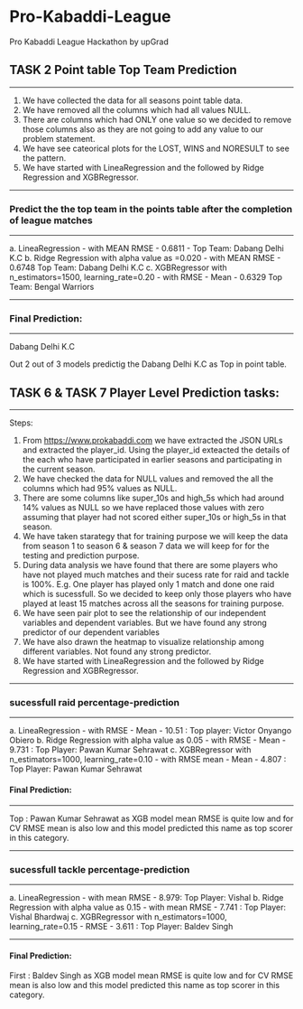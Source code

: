 # Pro-Kabaddi-League
Pro Kabaddi League Hackathon by upGrad

## TASK 2 Point table Top Team Prediction
***************************************
1. We have collected the data for all seasons point table data.
2. We have removed all the columns which had all values NULL.
3. There are columns which had ONLY one value so we decided to remove those columns also as they are not going to add any value to our problem statement.
4. We have see cateorical plots for the LOST, WINS and NORESULT to see the pattern.
5. We have started with LineaRegression and the followed by Ridge Regression and XGBRegressor.

*************************************************************************************
### Predict the the top team in the points table after the completion of league matches
*************************************************************************************
a. LineaRegression - with MEAN RMSE - 0.6811 - Top Team: Dabang Delhi K.C
b. Ridge Regression with alpha value as =0.020 - with MEAN RMSE -  0.6748 Top Team: Dabang Delhi K.C
c. XGBRegressor with n_estimators=1500, learning_rate=0.20 - with RMSE - Mean - 0.6329 Top Team: Bengal Warriors

*****************
### Final Prediction:
*****************
Dabang Delhi K.C

Out 2 out of 3 models predictig the Dabang Delhi K.C as Top in point table.


## TASK 6 & TASK 7 Player Level Prediction tasks:
***********************************************
Steps:
1. From https://www.prokabaddi.com we have extracted the JSON URLs and extracted the player_id. Using the player_id exteacted the details of the each who have participated in earlier seasons and participating in the current season. 
2. We have checked the data for NULL values and removed the all the columns which had 95% values as NULL.
3. There are some columns like super_10s and high_5s which had around 14% values as NULL so we have replaced those values with zero assuming that player had not scored either super_10s or high_5s in that season.
4. We have taken starategy that for training purpose we will keep the data from season 1 to season 6 & season 7 data we will keep for for the testing and prediction purpose.
5. During data analysis we have found that there are some players who have not played much matches and their sucess rate for raid and tackle is 100%. E.g. One player has played only 1 match and done one raid which is sucessfull. So we decided to keep only those players who have played at least 15 matches across all the seasons for training purpose.
6. We have seen pair plot to see the relationship of our independent variables and dependent variables. But we have found any strong predictor of our dependent variables
7. We have also drawn the heatmap to visualize relationship among different variables. Not found any strong predictor.
8. We have started with LineaRegression and the followed by Ridge Regression and XGBRegressor.

*************************************
### sucessfull raid percentage-prediction
**************************************
a. LineaRegression - with RMSE - Mean - 10.51 : Top player: Victor Onyango Obiero
b. Ridge Regression with alpha value as 0.05 - with RMSE - Mean - 9.731 : Top Player: Pawan Kumar Sehrawat
c. XGBRegressor with n_estimators=1000, learning_rate=0.10 - with RMSE mean - Mean - 4.807 : Top Player: Pawan Kumar Sehrawat


#### Final Prediction:
*****************
Top : Pawan Kumar Sehrawat as XGB model mean RMSE is quite low and for CV RMSE mean is also low and this model predicted this name as top scorer in this category.


*************************************
### sucessfull tackle percentage-prediction
**************************************
a. LineaRegression - with mean RMSE - 8.979: Top Player: Vishal
b. Ridge Regression with alpha value as 0.15 - with mean RMSE - 7.741 : Top Player: Vishal Bhardwaj
c. XGBRegressor with n_estimators=1000, learning_rate=0.15 - RMSE - 3.611 : Top Player: Baldev Singh

*****************
#### Final Prediction:

First : Baldev Singh as XGB model mean RMSE is quite low and for CV RMSE mean is also low and this model predicted this name as top scorer in this category.
